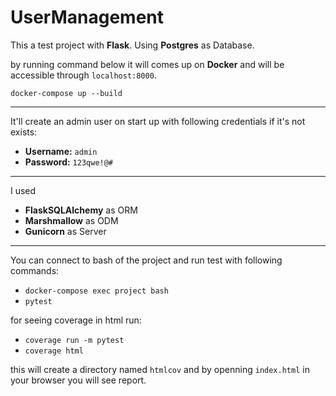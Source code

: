# UserManagement

This a test project with **Flask**. Using **Postgres** as Database.

by running command below it will comes up on **Docker** and will be accessible through `localhost:8000`.

`docker-compose up --build`

---

It'll create an admin user on start up with following credentials if it's not exists:
  - **Username:** `admin`
  - **Password:** `123qwe!@#`

---

I used
  - **FlaskSQLAlchemy** as ORM
  - **Marshmallow** as ODM
  - **Gunicorn** as Server

---

You can connect to bash of the project and run test with following commands:
  - `docker-compose exec project bash`
  - `pytest`

for seeing coverage in html run:
  - `coverage run -m pytest`
  - `coverage html`
  
this will create a directory named `htmlcov` and by openning `index.html` in your browser you will see report.
